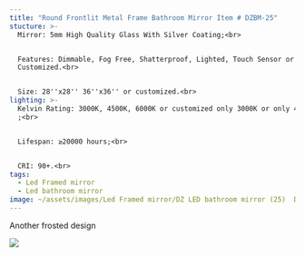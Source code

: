 ```yaml
---
title: "Round Frontlit Metal Frame Bathroom Mirror Item # DZBM-25"
stucture: >-
  Mirror: 5mm High Quality Glass With Silver Coating;<br>


  Features: Dimmable, Fog Free, Shatterproof, Lighted, Touch Sensor or
  Customized.<br>


  Size: 28''x28'' 36''x36'' or customized.<br>
lighting: >-
  Kelvin Rating: 3000K, 4500K, 6000K or customized only 3000K or only 4000K etc
  ;<br>


  Lifespan: ≥20000 hours;<br>


  CRI: 90+.<br>
tags:
  - Led Framed mirror
  - Led bathroom mirror
image: ~/assets/images/Led Framed mirror/DZ LED bathroom mirror (25)  DZBM-25.jpeg
---
```

Another frosted design

![](~/assets/images/Led%20Framed%20mirror/DZ%20LED%20bathroom%20mirror%20(24)%20%20DZBM-24.jpeg)